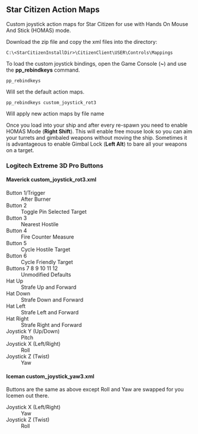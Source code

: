 ## Star Citizen Action Maps
Custom joystick action maps for Star Citizen for use with Hands On Mouse And Stick (HOMAS) mode.

Download the zip file and copy the xml files into the directory:
```
C:\<StarCitizenInstallDir>\CitizenClient\USER\Controls\Mappings
```

To load the custom joystick bindings, open the Game Console (__~__) and use the __pp_rebindkeys__ command.
```
pp_rebindkeys
```
Will set the default action maps.

```
pp_rebindkeys custom_joystick_rot3
```
Will apply new action maps by file name

Once you load into your ship and after every re-spawn you need to enable HOMAS Mode (__Right Shift__). This will enable free mouse look so you can aim your turrets and gimbaled weapons without moving the ship. Sometimes it is advantageous to enable Gimbal Lock (__Left Alt__) to bare all your weapons on a target.

### Logitech Extreme 3D Pro Buttons

#### Maverick custom_joystick_rot3.xml 
<dl>
  <dt>Button 1/Trigger</dt>
  <dd>After Burner</dd>

  <dt>Button 2</dt>
  <dd>Toggle Pin Selected Target</dd>

  <dt>Button 3</dt>
  <dd>Nearest Hostile</dd>

  <dt>Button 4</dt>
  <dd>Fire Counter Measure</dd>

  <dt>Button 5</dt>
  <dd>Cycle Hostile Target</dd>

  <dt>Button 6</dt>
  <dd>Cycle Friendly Target</dd>

  <dt>Buttons 7 8 9 10 11 12</dt>
  <dd>Unmodified Defaults</dd>

  <dt>Hat Up</dt>
  <dd>Strafe Up and Forward</dd>

  <dt>Hat Down</dt>
  <dd>Strafe Down and Forward</dd>
 
  <dt>Hat Left</dt>
  <dd>Strafe Left and Forward</dd>
 
  <dt>Hat Right</dt>
  <dd>Strafe Right and Forward</dd>
 
  <dt>Joystick Y (Up/Down)</dt>
  <dd>Pitch</dd>

  <dt>Joystick X (Left/Right)</dt>
  <dd>Roll</dd>

  <dt>Joystick Z (Twist)</dt>
  <dd>Yaw</dd>
</dl>

#### Iceman custom_joystick_yaw3.xml 
Buttons are the same as above except Roll and Yaw are swapped for you Icemen out there.
<dl>
  <dt>Joystick X (Left/Right)</dt>
  <dd>Yaw</dd>

  <dt>Joystick Z (Twist)</dt>
  <dd>Roll</dd>
</dl>
